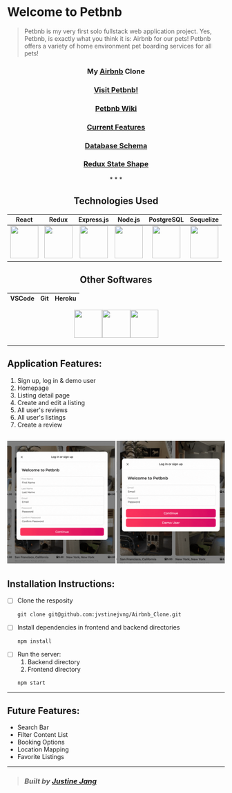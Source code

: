 # Welcome to Petbnb 

 > Petbnb is my very first solo fullstack web application project. Yes, Petbnb, is exactly what you think it is: Airbnb for our pets! Petbnb offers a variety of home environment pet boarding services for all pets!


<div align="center">

### **My [Airbnb](https://www.airbnb.com/) Clone**
### **[Visit Petbnb!](https://airbnb4pets.herokuapp.com/)**
### [Petbnb Wiki](https://github.com/jvstinejvng/Airbnb_Clone/wiki)
### [Current Features](https://github.com/jvstinejvng/Airbnb_Clone/wiki/Current-Features)
### [Database Schema](https://github.com/jvstinejvng/Airbnb_Clone/wiki/Database-Schema)
### [Redux State Shape](https://github.com/jvstinejvng/Airbnb_Clone/wiki/Redux-State-Shape)
</div>

<div align="center">
* * *

## **Technologies Used**

| React | Redux | Express.js | Node.js | PostgreSQL | Sequelize |
|:-----:|:-----:|:-------:|------------|:----------:|:---------:|
|<a href="https://reactjs.org/"><img src='https://cdn.jsdelivr.net/gh/devicons/devicon/icons/react/react-original.svg' width="65" height="75" /></a>|<a href='https://redux.js.org/'><img src="https://cdn.jsdelivr.net/gh/devicons/devicon/icons/redux/redux-original.svg" width="65" height="75" /></a>|<a href='https://expressjs.com/'><img src="https://cdn.jsdelivr.net/gh/devicons/devicon/icons/express/express-original.svg" width="65" height="75"/></a>|<a href='https://nodejs.org/en/'><img src="https://cdn.jsdelivr.net/gh/devicons/devicon/icons/nodejs/nodejs-original.svg" width="65" height="75" /></a>|<a href='https://www.postgresql.org/'><img src="https://cdn.jsdelivr.net/gh/devicons/devicon/icons/postgresql/postgresql-original.svg" width="65" height="75" /></a>|<a href='https://sequelize.org/'><img src="https://cdn.jsdelivr.net/gh/devicons/devicon/icons/sequelize/sequelize-original.svg"  width="65" height="75"  /></a>|

</div>

<div align="center">

## **Other Softwares**

| VSCode | Git | Heroku |
|:-----:|:-----:|:-------:|

<a href='https://code.visualstudio.com/'><img src="https://cdn.jsdelivr.net/gh/devicons/devicon/icons/vscode/vscode-original.svg" width="65"  height="65" /></a><a href='https://git-scm.com/'><img src="https://cdn.jsdelivr.net/gh/devicons/devicon/icons/git/git-original.svg" width="65"  height="65" /></a><a href='https://www.heroku.com/'><img src="https://cdn.jsdelivr.net/gh/devicons/devicon/icons/heroku/heroku-original.svg" width="65"  height="65"/></a>

* * * * * *
</div>

<div>

## **Application Features:**

1. Sign up, log in & demo user 
2. Homepage
3. Listing detail page
4. Create and edit a listing 
5. All user's reviews
6. All user's listings
7. Create a review 

![petbnb website](Demo/petbnb.gif)
---------------------------------------------------------------------------
</div>
<div>

## **Installation Instructions:**
- [ ] Clone the resposity
    ```
    git clone git@github.com:jvstinejvng/Airbnb_Clone.git
    ```
 - [ ] Install dependencies in frontend and backend directories
    ```
    npm install
    ```
- [ ] Run the server: 
    1. Backend directory
    2. Frontend directory
    ```
    npm start
    ```

-------------------------------------------------------------------------
</div>

## **Future Features:**
- Search Bar
- Filter Content List
- Booking Options
- Location Mapping 
- Favorite Listings 

---------------------------------------------------------------------------
> ### _Built by_ [_Justine Jang_](https://github.com/jvstinejvng)

